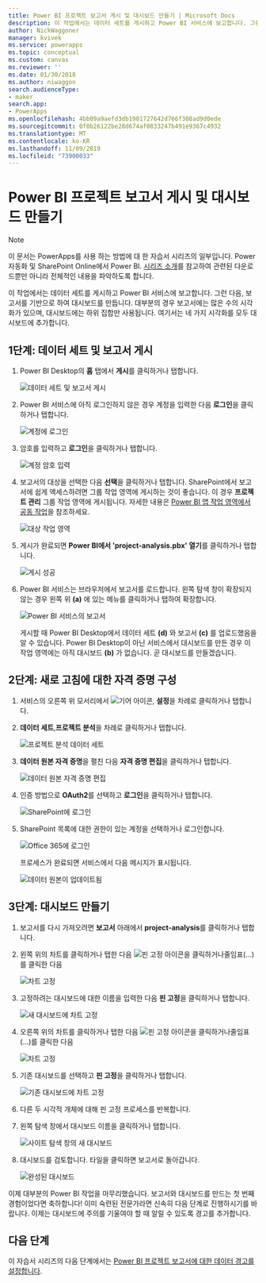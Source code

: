 ```yaml
---
title: Power BI 프로젝트 보고서 게시 및 대시보드 만들기 | Microsoft Docs
description: 이 작업에서는 데이터 세트를 게시하고 Power BI 서비스에 보고합니다. 그런 다음, 보고서를 기반으로 하여 대시보드를 만듭니다.
author: NickWaggoner
manager: kvivek
ms.service: powerapps
ms.topic: conceptual
ms.custom: canvas
ms.reviewer: ''
ms.date: 01/30/2018
ms.author: niwaggon
search.audienceType:
- maker
search.app:
- PowerApps
ms.openlocfilehash: 4bb09a9aefd3db1981727642d766f308ad9d0ede
ms.sourcegitcommit: 0f0b26122be28d674af0833247b491e9367c4932
ms.translationtype: MT
ms.contentlocale: ko-KR
ms.lasthandoff: 11/09/2019
ms.locfileid: "73900033"
---
```

# <a name="publish-the-power-bi-project-report-and-create-a-dashboard"></a>Power BI 프로젝트 보고서 게시 및 대시보드 만들기
> [!NOTE]
> 이 문서는 PowerApps를 사용 하는 방법에 대 한 자습서 시리즈의 일부입니다. Power 자동화 및 SharePoint Online에서 Power BI. [시리즈 소개](sharepoint-scenario-intro.md)를 참고하여 관련된 다운로드뿐만 아니라 전체적인 내용을 파악하도록 합니다.

이 작업에서는 데이터 세트를 게시하고 Power BI 서비스에 보고합니다. 그런 다음, 보고서를 기반으로 하여 대시보드를 만듭니다. 대부분의 경우 보고서에는 많은 수의 시각화가 있으며, 대시보드에는 하위 집합만 사용됩니다. 여기서는 네 가지 시각화를 모두 대시보드에 추가합니다.

## <a name="step-1-publish-the-dataset-and-report"></a>1단계: 데이터 세트 및 보고서 게시
1. Power BI Desktop의 **홈** 탭에서 **게시**를 클릭하거나 탭합니다.
   
    ![데이터 세트 및 보고서 게시](./media/sharepoint-scenario-publish-report/06-01-01-publish.png)
2. Power BI 서비스에 아직 로그인하지 않은 경우 계정을 입력한 다음 **로그인**을 클릭하거나 탭합니다.
   
    ![계정에 로그인](./media/sharepoint-scenario-publish-report/06-01-02-account.png)
3. 암호를 입력하고 **로그인**을 클릭하거나 탭합니다.
   
    ![계정 암호 입력](./media/sharepoint-scenario-publish-report/06-01-03-password.png)
4. 보고서의 대상을 선택한 다음 **선택**을 클릭하거나 탭합니다. SharePoint에서 보고서에 쉽게 액세스하려면 그룹 작업 영역에 게시하는 것이 좋습니다. 이 경우 **프로젝트 관리** 그룹 작업 영역에 게시됩니다. 자세한 내용은 [Power BI 앱 작업 영역에서 공동 작업](https://docs.microsoft.com/power-bi/service-collaborate-power-bi-workspace)을 참조하세요.
   
    ![대상 작업 영역](./media/sharepoint-scenario-publish-report/06-01-04-workspace.png)
5. 게시가 완료되면 **Power BI에서 'project-analysis.pbx' 열기**를 클릭하거나 탭합니다.
   
    ![게시 성공](./media/sharepoint-scenario-publish-report/06-01-05-open-report.png)
6. Power BI 서비스는 브라우저에서 보고서를 로드합니다. 왼쪽 탐색 창이 확장되지 않는 경우 왼쪽 위 **(a)** 에 있는 메뉴를 클릭하거나 탭하여 확장합니다.
   
    ![Power BI 서비스의 보고서](./media/sharepoint-scenario-publish-report/06-01-06-service-report.png)
   
    게시할 때 Power BI Desktop에서 데이터 세트 **(d)** 와 보고서 **(c)** 를 업로드했음을 알 수 있습니다. Power BI Desktop이 아닌 서비스에서 대시보드를 만든 경우 이 작업 영역에는 아직 대시보드 **(b)** 가 없습니다. 곧 대시보드를 만들겠습니다.

## <a name="step-2-configure-credentials-for-refresh"></a>2단계: 새로 고침에 대한 자격 증명 구성
1. 서비스의 오른쪽 위 모서리에서 ![기어 아이콘](./media/sharepoint-scenario-publish-report/icon-gear.png), **설정**을 차례로 클릭하거나 탭합니다.
2. **데이터 세트**,**프로젝트 분석**을 차례로 클릭하거나 탭합니다.
   
    ![프로젝트 분석 데이터 세트](./media/sharepoint-scenario-publish-report/06-01-07-dataset.png)
3. **데이터 원본 자격 증명**을 펼친 다음 **자격 증명 편집**을 클릭하거나 탭합니다.
   
    ![데이터 원본 자격 증명 편집](./media/sharepoint-scenario-publish-report/06-01-08-credentials.png)
4. 인증 방법으로 **OAuth2**를 선택하고 **로그인**을 클릭하거나 탭합니다.
   
    ![SharePoint에 로그인](./media/sharepoint-scenario-publish-report/06-01-09-sign-in.png)
5. SharePoint 목록에 대한 권한이 있는 계정을 선택하거나 로그인합니다.
   
    ![Office 365에 로그인](./media/sharepoint-scenario-publish-report/06-01-10-account.png)
   
    프로세스가 완료되면 서비스에서 다음 메시지가 표시됩니다.
   
    ![데이터 원본이 업데이트됨](./media/sharepoint-scenario-publish-report/06-01-11-updated.png)

## <a name="step-3-create-a-dashboard"></a>3단계: 대시보드 만들기

1. 보고서를 다시 가져오려면 **보고서** 아래에서 **project-analysis**를 클릭하거나 탭합니다.

1. 왼쪽 위의 차트를 클릭하거나 탭한 다음 ![핀 고정 아이콘을 클릭하거나](./media/sharepoint-scenario-publish-report/icon-pin.png)줄임표(...)를 클릭한 다음
   
    ![차트 고정](./media/sharepoint-scenario-publish-report/06-01-12-pin-projected.png)
2. 고정하려는 대시보드에 대한 이름을 입력한 다음 **핀 고정**을 클릭하거나 탭합니다.
   
    ![새 대시보드에 차트 고정](./media/sharepoint-scenario-publish-report/06-01-13-pin-new.png)
3. 오른쪽 위의 차트를 클릭하거나 탭한 다음 ![핀 고정 아이콘을 클릭하거나](./media/sharepoint-scenario-publish-report/icon-pin.png)줄임표(...)를 클릭한 다음
   
    ![차트 고정](./media/sharepoint-scenario-publish-report/06-01-14-pin-variance.png)
4. 기존 대시보드를 선택하고 **핀 고정**을 클릭하거나 탭합니다.
   
    ![기존 대시보드에 차트 고정](./media/sharepoint-scenario-publish-report/06-01-15-pin-existing.png)

5. 다른 두 시각적 개체에 대해 핀 고정 프로세스를 반복합니다.

6. 왼쪽 탐색 창에서 대시보드 이름을 클릭하거나 탭합니다.
   
    ![사이트 탐색 창의 새 대시보드](./media/sharepoint-scenario-publish-report/06-01-16-dashboard-menu.png)

7. 대시보드를 검토합니다. 타일을 클릭하면 보고서로 돌아갑니다.
   
    ![완성된 대시보드](./media/sharepoint-scenario-publish-report/06-01-17-dashboard-completed.png)

이제 대부분의 Power BI 작업을 마무리했습니다. 보고서와 대시보드를 만드는 첫 번째 경험이었다면 축하합니다! 이미 숙련된 전문가라면 신속히 다음 단계로 진행하시기를 바랍니다. 이제는 대시보드에 주의를 기울여야 할 때 알릴 수 있도록 경고를 추가합니다.

## <a name="next-steps"></a>다음 단계
이 자습서 시리즈의 다음 단계에서는 [Power BI 프로젝트 보고서에 대한 데이터 경고를 설정합니다](sharepoint-scenario-alerts-flow.md).

